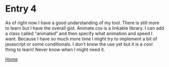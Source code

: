# Entry 4

As of right now I have a good understanding of my tool. There is still more to learn but I have the overall gist. Animate.css is a linkable library. I can add a class called “animated” and then specify what animation and speed I want. Because I have so much more time I might try to implement a bit of javascript or some conditionals. I don’t know the use yet but it is a cool thing to learn! Never know when I might need it.  

[Home](../README.md)